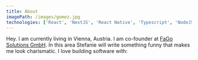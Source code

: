 ```yaml
---
title: About
imagePath: /images/gomez.jpg
technologies: ['React', 'NextJS', 'React Native', 'Typescript', 'NodeJS', 'AWS']
---
```


Hey. I am currently living in Vienna, Austria.
I am co-founder at [FaGo Solutions GmbH](https://www.fago.solutions/).
In this area Stefanie will write something funny that makes me look charismatic.
I love building software with:
